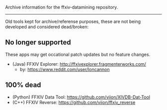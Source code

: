 Archive information for the ffxiv-datamining repository.

---

Old tools kept for archive/referense purposes, these are not being developed and considered dead/broken:


## No longer supported

These apps may get occational patch updates but no feature changes.
 
- (Java) FFXIV Explorer: http://ffxivexplorer.fragmenterworks.com/
	- by: https://www.reddit.com/user/Ioncannon

## 100% dead

- (Python) FFXIV Data Tool: https://github.com/viion/XIVDB-Dat-Tool
- (C++) FFXIV Reverse: https://github.com/viion/ffxiv_reverse
